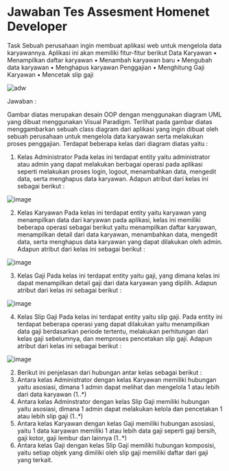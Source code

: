 # Jawaban Tes Assesment Homenet Developer

Task
Sebuah perusahaan ingin membuat aplikasi web untuk mengelola data karyawannya. Aplikasi ini akan memiliki fitur-fitur berikut
Data Karyawan
•	Menampilkan daftar karyawan
•	Menambah karyawan baru
•	Mengubah data karyawan
•	Menghapus karyawan
Penggajian
•	Menghitung Gaji Karyawan
•	Mencetak slip gaji

![adw](https://github.com/DwinSky/jawabanassesmenttest-homenet-dev/assets/113435712/2cf519e2-a7f7-4fed-99d8-78941205f02b)


Jawaban :
 
Gambar diatas merupakan desain OOP dengan menggunakan diagram UML yang dibuat menggunakan Visual Paradigm.
Terlihat pada gambar diatas menggambarkan sebuah class diagram dari aplikasi yang ingin dibuat oleh sebuah perusahaan untuk mengelola data karyawan serta melakukan proses penggajian.
Terdapat beberapa kelas dari diagram diatas yaitu :

1.	Kelas Administrator
Pada kelas ini terdapat entity yaitu administrator atau admin yang dapat melakukan berbagai operasi pada aplikasi seperti melakukan proses login, logout, menambahkan data, mengedit data, serta menghapus data karyawan. Adapun atribut dari kelas ini sebagai berikut :

![image](https://github.com/DwinSky/jawabanassesmenttest-homenet-dev/assets/113435712/495735b8-4f93-403d-aeb1-2fac6f12a7a4)

2.	Kelas Karyawan
Pada kelas ini terdapat entity yaitu karyawan yang menampilkan data dari karyawan pada aplikasi, kelas ini memiliki beberapa operasi sebagai berikut yaitu menampilkan daftar karyawan, menampilkan detail dari data karyawan, menambahkan data, mengedit data, serta menghapus data karyawan yang dapat dilakukan oleh admin. Adapun atribut dari kelas ini sebagai berikut :

![image](https://github.com/DwinSky/jawabanassesmenttest-homenet-dev/assets/113435712/2c8f39aa-98cf-4df2-a74b-a7d696c09d79)

3.	Kelas Gaji
Pada kelas ini terdapat entity yaitu gaji, yang dimana kelas ini dapat menampilkan detail gaji dari data karyawan yang dipilih. Adapun atribut dari kelas ini sebagai berikut :

![image](https://github.com/DwinSky/jawabanassesmenttest-homenet-dev/assets/113435712/556bf14b-6553-43d1-b524-74bb18570c3b)

4.	Kelas Slip Gaji
Pada kelas ini terdapat entity yaitu slip gaji. Pada entity ini terdapat beberapa operasi yang dapat dilakukan yaitu menampilkan data gaji berdasarkan periode tertentu, melakukan perhitungan dari kelas gaji sebelumnya, dan memproses pencetakan slip gaji. Adapun atribut dari kelas ini sebagai berikut :

![image](https://github.com/DwinSky/jawabanassesmenttest-homenet-dev/assets/113435712/5d6b92d4-afe7-489f-b93c-a2612ce24ced)

2. Berikut ini penjelasan dari hubungan antar kelas sebagai berikut :
1.	Antara kelas Administrator dengan kelas Karyawan memiliki hubungan yaitu asosiasi, dimana 1 admin dapat melihat dan mengelola 1 atau lebih dari data karyawan (1..*)
2.	Antara kelas Adminstrator dengan kelas Slip Gaji memiliki hubungan yaitu asosiasi, dimana 1 admin dapat melakukan kelola dan pencetakan 1 atau lebih slip gaji (1..*)
3.	Antara kelas Karyawan dengan kelas Gaji memiliki hubungan asosiasi, yaitu 1 data karyawan memiliki 1 atau lebih data gaji seperti gaji bersih, gaji kotor, gaji lembur dan lainnya (1..*)
4.	Antara kelas Gaji dengan kelas Slip Gaji memiliki hubungan komposisi, yaitu setiap objek yang dimiliki oleh slip gaji memiliki daftar dari gaji yang terkait.

